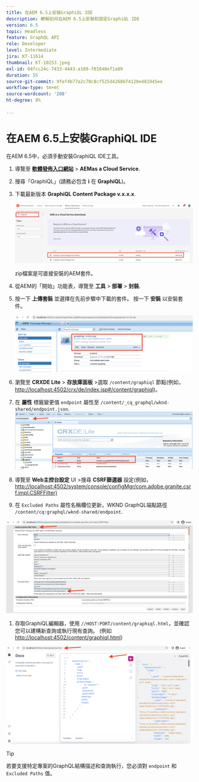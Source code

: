 ```yaml
---
title: 在AEM 6.5上安裝GraphiQL IDE
description: 瞭解如何在AEM 6.5上安裝和設定GraphiQL IDE
version: 6.5
topic: Headless
feature: GraphQL API
role: Developer
level: Intermediate
jira: KT-11614
thumbnail: KT-10253.jpeg
exl-id: 04fcc24c-7433-4443-a109-f01840ef1a89
duration: 55
source-git-commit: 9fef4b77a2c70c8cf525d42686f4120e481945ee
workflow-type: tm+mt
source-wordcount: '208'
ht-degree: 0%

---
```


# 在AEM 6.5上安裝GraphiQL IDE

在AEM 6.5中，必須手動安裝GraphiQL IDE工具。

1. 導覽至 **[軟體發佈入口網站](https://experience.adobe.com/#/downloads/content/software-distribution/en/aemcloud.html)** > **AEMas a Cloud Service**.
1. 搜尋「GraphiQL」(請務必包含 **ì** 在 **GraphiQL**)。
1. 下載最新版本 **GraphiQL Content Package v.x.x.x**.

   ![下載GraphiQL套件](assets/graphiql/software-distribution.png)

   zip檔案是可直接安裝的AEM套件。

1. 從AEM的「開始」功能表，導覽至 **工具** > **部署** > **封裝**.
1. 按一下 **上傳套裝** 並選擇在先前步驟中下載的套件。 按一下 **安裝** 以安裝套件。

   ![安裝GraphiQL套件](assets/graphiql/install-graphiql-package.png)

1. 瀏覽至 **CRXDE Lite** > **存放庫面板** >選取 `/content/graphiql` 節點(例如， <http://localhost:4502/crx/de/index.jsp#/content/graphiql>)。
1. 在 **屬性** 標籤變更值 `endpoint` 屬性至 `/content/_cq_graphql/wknd-shared/endpoint.json`.
   ![端點屬性值變更](assets/graphiql/endpoint-prop-value-change.png)

1. 導覽至 **Web主控台設定** UI >搜尋 **CSRF篩選器** 設定(例如，<http://localhost:4502/system/console/configMgr/com.adobe.granite.csrf.impl.CSRFFilter)>
1. 在 `Excluded Paths` 屬性名稱欄位更新，WKND GraphQL端點路徑 `/content/cq:graphql/wknd-shared/endpoint`.

![排除路徑屬性值變更](assets/graphiql/exclude-paths-value-change.png)

1. 存取GraphiQL編輯器，使用 `//HOST:PORT/content/graphiql.html`，並確認您可以建構新查詢或執行現有查詢。 (例如 <http://localhost:4502/content/graphiql.html>)

![GraphiQL編輯器](assets/graphiql/graphiql-editor.png)

>[!TIP]
>
>若要支援特定專案的GraphQL結構描述和查詢執行，您必須對 `endpoint` 和 `Excluded Paths` 值。

